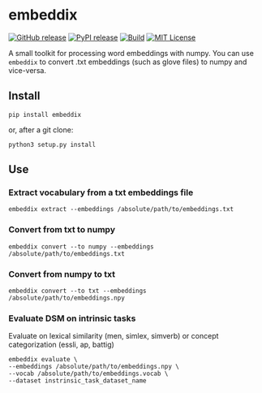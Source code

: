 # embeddix
[![GitHub release][release-image]][release-url]
[![PyPI release][pypi-image]][pypi-url]
[![Build][build-image]][build-url]
[![MIT License][license-image]][license-url]


[release-image]:https://img.shields.io/github/release/akb89/embeddix.svg?style=flat-square
[release-url]:https://github.com/akb89/embeddix/releases/latest
[pypi-image]:https://img.shields.io/pypi/v/embeddix.svg?style=flat-square
[pypi-url]:https://pypi.org/project/embeddix/
[build-image]:https://img.shields.io/github/workflow/status/akb89/embeddix/CI?style=flat-square
[build-url]:https://github.com/akb89/embeddix/actions?query=workflow%3ACI
[license-image]:http://img.shields.io/badge/license-MIT-000000.svg?style=flat-square
[license-url]:LICENSE.txt

A small toolkit for processing word embeddings with numpy. You can use `embeddix` to convert .txt embeddings (such as glove files) to numpy and vice-versa.

## Install
```shell
pip install embeddix
```

or, after a git clone:
```shell
python3 setup.py install
```

## Use

### Extract vocabulary from a txt embeddings file
```shell
embeddix extract --embeddings /absolute/path/to/embeddings.txt
```

### Convert from txt to numpy
```shell
embeddix convert --to numpy --embeddings /absolute/path/to/embeddings.txt
```

### Convert from numpy to txt
```shell
embeddix convert --to txt --embeddings /absolute/path/to/embeddings.npy
```

### Evaluate DSM on intrinsic tasks
Evaluate on lexical similarity (men, simlex, simverb) or concept categorization (essli, ap, battig)
```shell
embeddix evaluate \
--embeddings /absolute/path/to/embeddings.npy \
--vocab /absolute/path/to/embeddings.vocab \
--dataset instrinsic_task_dataset_name
```
